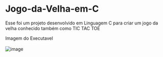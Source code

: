 # Jogo-da-Velha-em-C
Esse foi um projeto desenvolvido em Linguagem C para criar um jogo da velha conhecido também como TIC TAC TOE

Imagem do Executavel <br><br>
![image](https://github.com/Viltonedson/Jogo-da-Velha-em-C/assets/26795044/bab44300-e5f9-4670-82ab-df0e4f441ddc)
